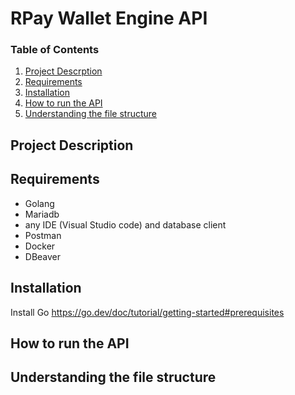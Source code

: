 # RPay Wallet Engine API

### Table of Contents

1) [Project Descrption](#project-description)
2) [Requirements](#requirements)
3) [Installation](#installation)
4) [How to run the API](#how-to-run-the-api)
5) [Understanding the file structure](#understanding-the-file-structure)

## Project Description


## Requirements
- Golang
- Mariadb
- any IDE (Visual Studio code) and database client
- Postman
- Docker
- DBeaver


## Installation
Install Go <a>https://go.dev/doc/tutorial/getting-started#prerequisites</a>


## How to run the API


## Understanding the file structure
